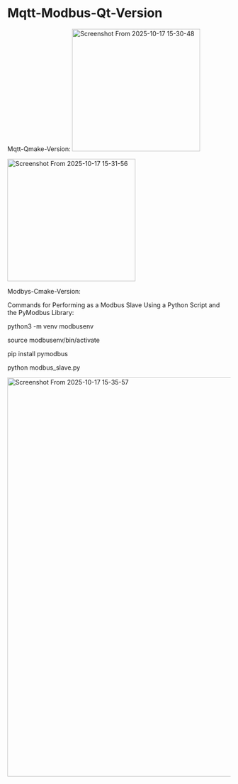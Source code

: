 # Mqtt-Modbus-Qt-Version
Mqtt-Qmake-Version:
<img width="289" height="276" alt="Screenshot From 2025-10-17 15-30-48" src="https://github.com/user-attachments/assets/d382bc09-9784-4c3e-949f-cb0b89f31165" />

<img width="289" height="276" alt="Screenshot From 2025-10-17 15-31-56" src="https://github.com/user-attachments/assets/936d8fa8-8832-4bd6-afe2-4f8b1f08dc3b" />

Modbys-Cmake-Version:

Commands for Performing as a Modbus Slave Using a Python Script and the PyModbus Library:

python3 -m venv modbusenv

source modbusenv/bin/activate

pip install pymodbus

python modbus_slave.py

<img width="1600" height="900" alt="Screenshot From 2025-10-17 15-35-57" src="https://github.com/user-attachments/assets/571d3387-b5a7-486d-a847-b1ffae9d48a4" />
